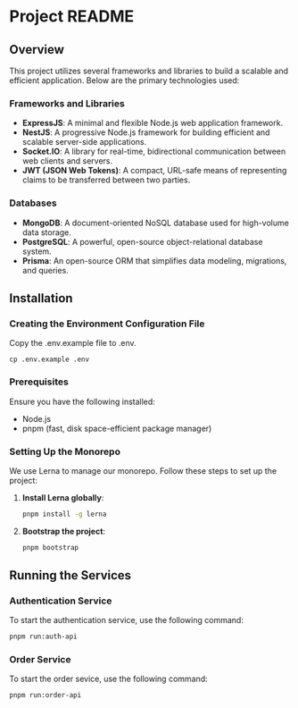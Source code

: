# Project README

## Overview

This project utilizes several frameworks and libraries to build a scalable and efficient application. Below are the primary technologies used:

### Frameworks and Libraries
- **ExpressJS**: A minimal and flexible Node.js web application framework.
- **NestJS**: A progressive Node.js framework for building efficient and scalable server-side applications.
- **Socket.IO**: A library for real-time, bidirectional communication between web clients and servers.
- **JWT (JSON Web Tokens)**: A compact, URL-safe means of representing claims to be transferred between two parties.

### Databases
- **MongoDB**: A document-oriented NoSQL database used for high-volume data storage.
- **PostgreSQL**: A powerful, open-source object-relational database system.
- **Prisma**: An open-source ORM that simplifies data modeling, migrations, and queries.

## Installation

### Creating the Environment Configuration File

Copy the .env.example file to .env.

```console
cp .env.example .env
```

### Prerequisites
Ensure you have the following installed:
- Node.js
- pnpm (fast, disk space-efficient package manager)

### Setting Up the Monorepo

We use Lerna to manage our monorepo. Follow these steps to set up the project:

1. **Install Lerna globally**:
    ```bash
    pnpm install -g lerna
    ```

2. **Bootstrap the project**:
    ```bash
    pnpm bootstrap
    ```

## Running the Services

### Authentication Service
To start the authentication service, use the following command:
```bash
pnpm run:auth-api

```
### Order Service
To start the order sevice,
use the following command:
```
pnpm run:order-api
```

